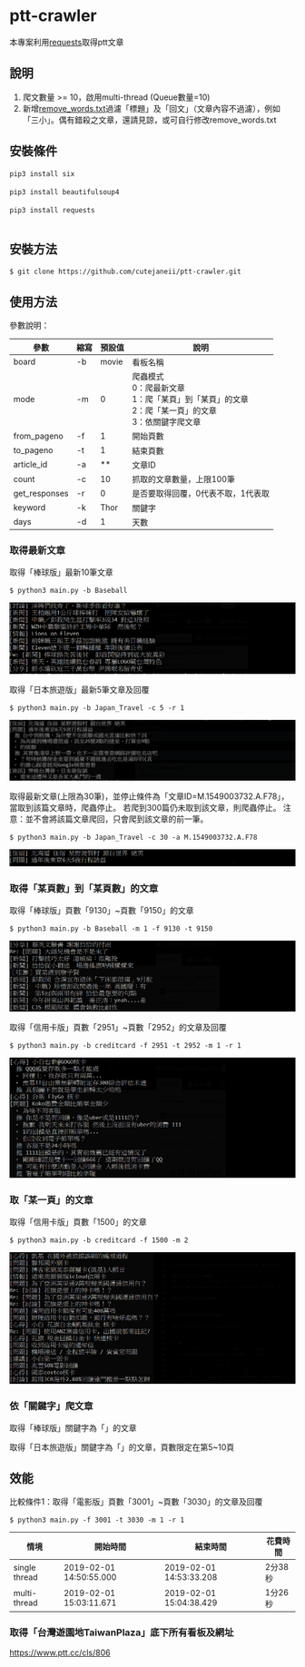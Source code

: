 # ptt-crawler

本專案利用[requests](https://github.com/requests/requests)取得ptt文章

## 說明
1. 爬文數量 >= 10，啟用multi-thread (Queue數量=10) 
2. 新增[remove_words.txt](https://github.com/cutejaneii/ptt-crawler/blob/master/ptt-crawler/remove_words.txt)過濾「標題」及「回文」（文章內容不過濾），例如「三小」。偶有錯殺之文章，還請見諒，或可自行修改remove_words.txt

## 安裝條件
<pre><code>pip3 install six<br>
pip3 install beautifulsoup4<br>
pip3 install requests<br>
</code></pre>

## 安裝方法
<pre><code>$ git clone https://github.com/cutejaneii/ptt-crawler.git</code></pre>

## 使用方法

參數說明：

| 參數 | 縮寫 | 預設值 | 說明 | 
| ------ | ------ | ------ | ------ |
| board| -b | movie | 看板名稱 |
| mode | -m | 0 | 爬蟲模式<br> 0：爬最新文章<br>1：爬「某頁」到「某頁」的文章<br>2：爬「某一頁」的文章<br>3：依關鍵字爬文章 |
| from_pageno | -f | 1 | 開始頁數 |
| to_pageno | -t | 1 | 結束頁數 |
| article_id | -a | ** | 文章ID |
| count | -c | 10 | 抓取的文章數量，上限100筆 |
| get_responses | -r | 0 | 是否要取得回覆，0代表不取，1代表取 |
| keyword | -k | Thor | 關鍵字 |
| days | -d | 1 | 天數 |

### 取得最新文章

取得「棒球版」最新10筆文章
<pre><code>$ python3 main.py -b Baseball</code></pre>
![image](https://github.com/cutejaneii/repo_imgs/blob/master/ptt-crawler/mode_0A.png)

取得「日本旅遊版」最新5筆文章及回覆
<pre><code>$ python3 main.py -b Japan_Travel -c 5 -r 1</code></pre>
![image](https://github.com/cutejaneii/repo_imgs/blob/master/ptt-crawler/mode_0B.png)

取得最新文章(上限為30筆)，並停止條件為「文章ID=M.1549003732.A.F78」，當取到該篇文章時，爬蟲停止。
若爬到300篇仍未取到該文章，則爬蟲停止。
注意：並不會將該篇文章爬回，只會爬到該文章的前一筆。
<pre><code>$ python3 main.py -b Japan_Travel -c 30 -a M.1549003732.A.F78</code></pre>
![image](https://github.com/cutejaneii/repo_imgs/blob/master/ptt-crawler/mode_0C.png)

### 取得「某頁數」到「某頁數」的文章
取得「棒球版」頁數「9130」~頁數「9150」的文章
<pre><code>$ python3 main.py -b Baseball -m 1 -f 9130 -t 9150</code></pre>
![image](https://github.com/cutejaneii/repo_imgs/blob/master/ptt-crawler/mode_1A.png)

取得「信用卡版」頁數「2951」~頁數「2952」的文章及回覆
<pre><code>$ python3 main.py -b creditcard -f 2951 -t 2952 -m 1 -r 1</code></pre>

![image](https://github.com/cutejaneii/repo_imgs/blob/master/ptt-crawler/mode_1B.png)

### 取「某一頁」的文章
取得「信用卡版」頁數「1500」的文章
<pre><code>$ python3 main.py -b creditcard -f 1500 -m 2</code></pre>
![image](https://github.com/cutejaneii/repo_imgs/blob/master/ptt-crawler/mode_2A.png)

### 依「關鍵字」爬文章
取得「棒球版」關鍵字為「」的文章


取得「日本旅遊版」關鍵字為「」的文章，頁數限定在第5~10頁



## 效能
比較條件1：取得「電影版」頁數「3001」~頁數「3030」的文章及回覆
<pre><code>$ python3 main.py -f 3001 -t 3030 -m 1 -r 1</code></pre>
 
| 情境 | 開始時間 | 結束時間 | 花費時間 | 
| ------ | ------ | ------ | ------ |
| single thread | 2019-02-01 14:50:55.000 | 2019-02-01 14:53:33.208 | 2分38秒 |
| multi-thread | 2019-02-01 15:03:11.671 | 2019-02-01 15:04:38.429 | 1分26秒 |


### 取得「台灣遊園地TaiwanPlaza」底下所有看板及網址
https://www.ptt.cc/cls/806
